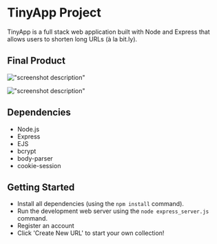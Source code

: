 # TinyApp Project

TinyApp is a full stack web application built with Node and Express that allows users to shorten long URLs (à la bit.ly). 

## Final Product

!["screenshot description"](#)

!["screenshot description"](#)

## Dependencies

- Node.js
- Express
- EJS
- bcrypt
- body-parser
- cookie-session

## Getting Started

- Install all dependencies (using the `npm install` command).
- Run the development web server using the `node express_server.js` command.
- Register an account
- Click 'Create New URL' to start your own collection!